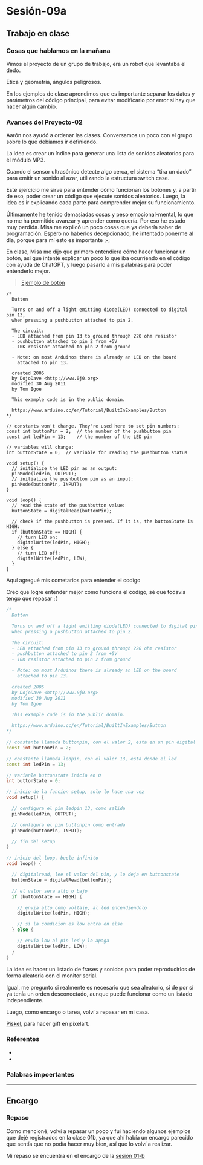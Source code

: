 # Sesión-09a

## Trabajo en clase

### Cosas que hablamos en la mañana

Vimos el proyecto de un grupo de trabajo, era un robot que levantaba el dedo.

Ética y geometría, ángulos peligrosos.

En los ejemplos de clase aprendimos que es importante separar los datos y parámetros del código principal, para evitar modificarlo por error si hay que hacer algún cambio.

### Avances del Proyecto-02

Aarón nos ayudó a ordenar las clases. Conversamos un poco con el grupo sobre lo que debíamos ir definiendo.

La idea es crear un índice para generar una lista de sonidos aleatorios para el módulo MP3.

Cuando el sensor ultrasónico detecte algo cerca, el sistema “tira un dado” para emitir un sonido al azar, utilizando la estructura switch case.

Este ejercicio me sirve para entender cómo funcionan los botones y, a partir de eso, poder crear un código que ejecute sonidos aleatorios. Luego, la idea es ir explicando cada parte para comprender mejor su funcionamiento.

Últimamente he tenido demasiadas cosas y peso emocional-mental, lo que no me ha permitido avanzar y aprender como quería. Por eso he estado muy perdida. Misa me explicó un poco cosas que ya debería saber de programación. Espero no haberlos decepcionado, he intentado ponerme al día, porque para mí esto es importante ;-;

En clase, Misa me dijo que primero entendiera cómo hacer funcionar un botón, así que intenté explicar un poco lo que iba ocurriendo en el código con ayuda de ChatGPT, y luego pasarlo a mis palabras para poder entenderlo mejor.

> [Ejemplo de botón](https://docs.arduino.cc/built-in-examples/digital/Button/)

```text
/*
  Button

  Turns on and off a light emitting diode(LED) connected to digital pin 13,
  when pressing a pushbutton attached to pin 2.

  The circuit:
  - LED attached from pin 13 to ground through 220 ohm resistor
  - pushbutton attached to pin 2 from +5V
  - 10K resistor attached to pin 2 from ground

  - Note: on most Arduinos there is already an LED on the board
    attached to pin 13.

  created 2005
  by DojoDave <http://www.0j0.org>
  modified 30 Aug 2011
  by Tom Igoe

  This example code is in the public domain.

  https://www.arduino.cc/en/Tutorial/BuiltInExamples/Button
*/

// constants won't change. They're used here to set pin numbers:
const int buttonPin = 2;  // the number of the pushbutton pin
const int ledPin = 13;    // the number of the LED pin

// variables will change:
int buttonState = 0;  // variable for reading the pushbutton status

void setup() {
  // initialize the LED pin as an output:
  pinMode(ledPin, OUTPUT);
  // initialize the pushbutton pin as an input:
  pinMode(buttonPin, INPUT);
}

void loop() {
  // read the state of the pushbutton value:
  buttonState = digitalRead(buttonPin);

  // check if the pushbutton is pressed. If it is, the buttonState is HIGH:
  if (buttonState == HIGH) {
    // turn LED on:
    digitalWrite(ledPin, HIGH);
  } else {
    // turn LED off:
    digitalWrite(ledPin, LOW);
  }
}
```

Aquí agregué mis cometarios para entender el codigo 

Creo que logré entender mejor cómo funciona el código, sé que todavía tengo que repasar ;(

``` cpp
/*
  Button

  Turns on and off a light emitting diode(LED) connected to digital pin 13,
  when pressing a pushbutton attached to pin 2.

  The circuit:
  - LED attached from pin 13 to ground through 220 ohm resistor
  - pushbutton attached to pin 2 from +5V
  - 10K resistor attached to pin 2 from ground

  - Note: on most Arduinos there is already an LED on the board
    attached to pin 13.

  created 2005
  by DojoDave <http://www.0j0.org>
  modified 30 Aug 2011
  by Tom Igoe

  This example code is in the public domain.

  https://www.arduino.cc/en/Tutorial/BuiltInExamples/Button
*/

// constante llamada buttonpin, con el valor 2, esta en un pin digital
const int buttonPin = 2;

// constante llamada ledpin, con el valor 13, esta donde el led
const int ledPin = 13;

// varianle buttonstate inicia en 0
int buttonState = 0;

// inicio de la funcion setup, solo lo hace una vez
void setup() {

  // configura el pin ledpin 13, como salida
  pinMode(ledPin, OUTPUT);

  // configura el pin buttonpin como entrada
  pinMode(buttonPin, INPUT);

  // fin del setup
}

// inicio del loop, bucle infinito
void loop() {

  // digitalread, lee el valor del pin, y lo deja en buttonstate
  buttonState = digitalRead(buttonPin);

  // el valor sera alto o bajo
  if (buttonState == HIGH) {

    // envia alto como voltaje, al led encendiendolo
    digitalWrite(ledPin, HIGH);

    // si la condicion es low entra en else
  } else {

    // envia low al pin led y lo apaga
    digitalWrite(ledPin, LOW);
  }
}
```

La idea es hacer un listado de frases y sonidos para poder reproducirlos de forma aleatoria con el monitor serial.

Igual, me pregunto si realmente es necesario que sea aleatorio, si de por sí ya tenía un orden desconectado, aunque puede funcionar como un listado independiente.

Luego, como encargo o tarea, volví a repasar en mi casa.

[Piskel](https://www.piskelapp.com/p/create/sprite/), para hacer gift en pixelart.

### Referentes

-

-

### Palabras impoertantes

---

## Encargo

### Repaso

Como mencioné, volví a repasar un poco y fui haciendo algunos ejemplos que dejé registrados en la clase 01b, ya que ahí había un encargo parecido que sentía que no podía hacer muy bien, así que lo volví a realizar.

Mi repaso se encuentra en el encargo de la [sesión 01-b](https://github.com/Bernardita-lobo/dis8645-2025-02-procesos/tree/main/13-Bernardita-lobo/sesion-01b)
